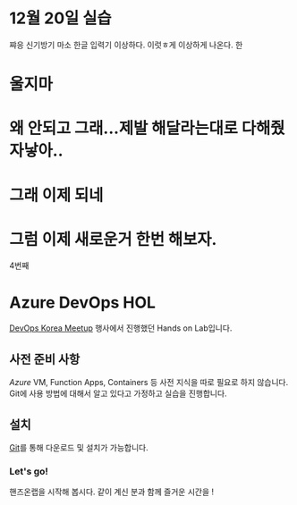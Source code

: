 # 12월 20일 실습 
쨔응 신기방기 마소 한글 입력기 이상하다. 이럿ㅎ게 이상하게 나온다. 한
# 울지마 
# 왜 안되고 그래...제발 해달라는대로 다해줬자낳아..
# 그래 이제 되네 
# 그럼 이제 새로운거 한번 해보자.
4번째
# Azure DevOps HOL

[DevOps Korea Meetup](http://meetup.devopskorea.com/201906/) 행사에서 진행했던 Hands on Lab입니다.

## 사전 준비 사항

*Azure* VM, Function Apps, Containers 등 사전 지식을 따로 필요로 하지 않습니다.
Git에 사용 방법에 대해서 알고 있다고 가정하고 실습을 진행합니다.

## 설치

[Git](https://git-scm.com/downloads)를 통해 다운로드 및 설치가 가능합니다.

### Let's go!

핸즈온랩을 시작해 봅시다. 같이 계신 분과 함께 즐거운 시간을 ! 
